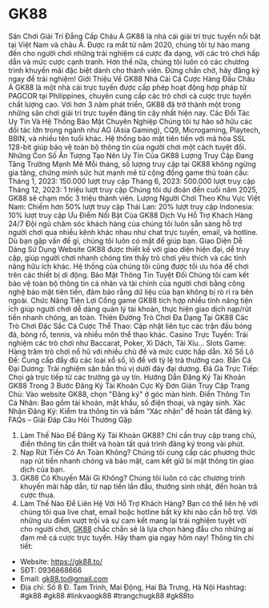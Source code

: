# GK88
Sân Chơi Giải Trí Đẳng Cấp Châu Á
GK88 là nhà cái giải trí trực tuyến nổi bật tại Việt Nam và châu Á. Được ra mắt từ năm 2020, chúng tôi tự hào mang đến cho người chơi những trải nghiệm cá cược đa dạng, với các trò chơi hấp dẫn và mức cược cạnh tranh. Hơn thế nữa, chúng tôi luôn có các chương trình khuyến mãi đặc biệt dành cho thành viên. Đừng chần chờ, hãy đăng ký ngay để trải nghiệm!
Giới Thiệu Về GK88
Nhà Cái Cá Cược Hàng Đầu Châu Á
GK88 là một nhà cái trực tuyến được cấp phép hoạt động hợp pháp từ PAGCOR tại Philippines, chuyên cung cấp các trò chơi cá cược trực tuyến chất lượng cao. Với hơn 3 năm phát triển, GK88 đã trở thành một trong những sân chơi giải trí trực tuyến đáng tin cậy nhất hiện nay.
Các Đối Tác Uy Tín Và Hệ Thống Bảo Mật Chuyên Nghiệp
Chúng tôi tự hào sở hữu các đối tác lớn trong ngành như AG (Asia Gaming), CQ9, Microgaming, Playtech, BBIN, và nhiều tên tuổi khác. Hệ thống bảo mật tiên tiến với mã hóa SSL 128-bit giúp bảo vệ toàn bộ thông tin của người chơi một cách tuyệt đối.
Những Con Số Ấn Tượng Tạo Nên Uy Tín Của GK88
Lượng Truy Cập Đang Tăng Trưởng Mạnh Mẽ
Mỗi tháng, số lượng truy cập tại GK88 không ngừng gia tăng, chứng minh sức hút mạnh mẽ từ cộng đồng game thủ toàn cầu:
Tháng 1, 2023: 150.000 lượt truy cập
Tháng 6, 2023: 500.000 lượt truy cập
Tháng 12, 2023: 1 triệu lượt truy cập
Chúng tôi dự đoán đến cuối năm 2025, GK88 sẽ chạm mốc 3 triệu thành viên.
Lượng Người Chơi Theo Khu Vực
Việt Nam: Chiếm hơn 50% lượt truy cập
Thái Lan: 20% lượt truy cập
Indonesia: 10% lượt truy cập
Ưu Điểm Nổi Bật Của GK88
Dịch Vụ Hỗ Trợ Khách Hàng 24/7
Đội ngũ chăm sóc khách hàng của chúng tôi luôn sẵn sàng hỗ trợ người chơi qua nhiều kênh khác nhau như chat trực tuyến, email, và hotline. Dù bạn gặp vấn đề gì, chúng tôi luôn có mặt để giúp bạn.
Giao Diện Dễ Dàng Sử Dụng
Website GK88 được thiết kế với giao diện hiện đại, dễ truy cập, giúp người chơi nhanh chóng tìm thấy trò chơi yêu thích và các tính năng hữu ích khác. Hệ thống của chúng tôi cũng được tối ưu hóa để chơi trên các thiết bị di động.
Bảo Mật Thông Tin Tuyệt Đối
Chúng tôi cam kết bảo vệ toàn bộ thông tin cá nhân và tài chính của người chơi bằng công nghệ bảo mật tiên tiến, đảm bảo rằng dữ liệu của bạn không bị rò rỉ ra bên ngoài.
Chức Năng Tiện Lợi
Cổng game GK88 tích hợp nhiều tính năng tiện ích giúp người chơi dễ dàng quản lý tài khoản, thực hiện giao dịch nạp/rút tiền nhanh chóng, an toàn.
Thiên Đường Trò Chơi Đa Dạng Tại GK88
Các Trò Chơi Đặc Sắc
Cá Cược Thể Thao: Cập nhật liên tục các trận đấu bóng đá, bóng rổ, tennis, và nhiều môn thể thao khác.
Casino Trực Tuyến: Trải nghiệm các trò chơi như Baccarat, Poker, Xì Dách, Tài Xỉu…
Slots Game: Hàng trăm trò chơi nổ hũ với nhiều chủ đề và mức cược hấp dẫn.
Xổ Số Lô Đề: Cung cấp đầy đủ các loại xổ số, lô đề với tỷ lệ trả thưởng cao.
Bắn Cá Đại Dương: Trải nghiệm săn bắn thú vị dưới đáy đại dương.
Đá Gà Trực Tiếp: Chọi gà trực tiếp từ các trường gà uy tín.
Hướng Dẫn Đăng Ký Tài Khoản GK88 Trong 3 Bước
Đăng Ký Tài Khoản Cực Kỳ Đơn Giản
Truy Cập Trang Chủ: Vào website GK88, chọn "Đăng ký" ở góc màn hình.
Điền Thông Tin Cá Nhân: Bao gồm tài khoản, mật khẩu, số điện thoại, và ngày sinh.
Xác Nhận Đăng Ký: Kiểm tra thông tin và bấm “Xác nhận” để hoàn tất đăng ký.
FAQs – Giải Đáp Câu Hỏi Thường Gặp
1. Làm Thế Nào Để Đăng Ký Tài Khoản GK88?
Chỉ cần truy cập trang chủ, điền thông tin cần thiết và hoàn tất quá trình đăng ký trong vài phút.
2. Nạp Rút Tiền Có An Toàn Không?
Chúng tôi cung cấp các phương thức nạp rút tiền nhanh chóng và bảo mật, cam kết giữ bí mật thông tin giao dịch của bạn.
3. GK88 Có Khuyến Mãi Gì Không?
Chúng tôi luôn có các chương trình khuyến mãi hấp dẫn, từ nạp tiền lần đầu, thưởng sinh nhật, đến hoàn trả cược thua.
4. Làm Thế Nào Để Liên Hệ Với Hỗ Trợ Khách Hàng?
Bạn có thể liên hệ với chúng tôi qua live chat, email hoặc hotline bất kỳ khi nào cần hỗ trợ.
Với những ưu điểm vượt trội và sự cam kết mang lại trải nghiệm tuyệt vời cho người chơi, [GK88](https://gk88.to/) chắc chắn sẽ là lựa chọn hàng đầu cho những ai đam mê cá cược trực tuyến. Hãy tham gia ngay hôm nay!
Thông tin chi tiết:
- Website: https://gk88.to/
- SĐT: 0936868666
- Email: gk88.to@gmail.com
- Địa chỉ: Số 8 Đ. Tam Trinh, Mai Động, Hai Bà Trưng, Hà Nội
Hashtag: #gk88 #gk88 #linkvaogk88 #trangchugk88 #gk88to 